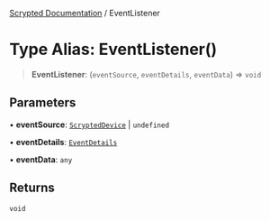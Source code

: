 [Scrypted Documentation](../globals.md) / EventListener

# Type Alias: EventListener()

> **EventListener**: (`eventSource`, `eventDetails`, `eventData`) => `void`

## Parameters

• **eventSource**: [`ScryptedDevice`](../interfaces/ScryptedDevice.md) \| `undefined`

• **eventDetails**: [`EventDetails`](../interfaces/EventDetails.md)

• **eventData**: `any`

## Returns

`void`
